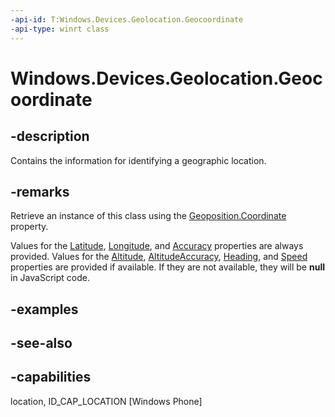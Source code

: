 ```yaml
---
-api-id: T:Windows.Devices.Geolocation.Geocoordinate
-api-type: winrt class
---
```


<!-- Class syntax.
public class Geocoordinate : Windows.Devices.Geolocation.IGeocoordinate, Windows.Devices.Geolocation.IGeocoordinateWithPoint, Windows.Devices.Geolocation.IGeocoordinateWithPositionData, Windows.Devices.Geolocation.IGeocoordinateWithPositionSourceTimestamp
-->

# Windows.Devices.Geolocation.Geocoordinate

## -description
Contains the information for identifying a geographic location.

## -remarks
Retrieve an instance of this class using the [Geoposition.Coordinate](geoposition_coordinate.md) property.

Values for the [Latitude](geocoordinate_latitude.md), [Longitude](geocoordinate_longitude.md), and [Accuracy](geocoordinate_accuracy.md) properties are always provided. Values for the [Altitude](geocoordinate_altitude.md), [AltitudeAccuracy](geocoordinate_altitudeaccuracy.md), [Heading](geocoordinate_heading.md), and [Speed](geocoordinate_speed.md) properties are provided if available. If they are not available, they will be **null** in JavaScript code.

## -examples

## -see-also

## -capabilities
location, ID_CAP_LOCATION [Windows Phone]